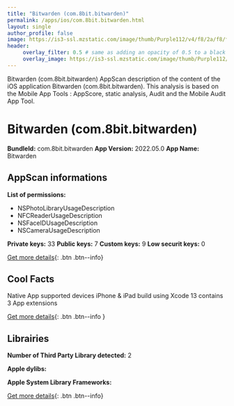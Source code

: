 ```yaml
---
title: "Bitwarden (com.8bit.bitwarden)"
permalink: /apps/ios/com.8bit.bitwarden.html
layout: single
author_profile: false
image: https://is3-ssl.mzstatic.com/image/thumb/Purple112/v4/f8/2a/f8/f82af865-c10d-a1c2-1ea4-04247aab5ad2/AppIcons-0-0-1x_U007emarketing-0-0-0-7-0-0-sRGB-0-0-0-GLES2_U002c0-512MB-85-220-0-0.png/512x512bb.jpg
header: 
     overlay_filter: 0.5 # same as adding an opacity of 0.5 to a black background
     overlay_image: https://is3-ssl.mzstatic.com/image/thumb/Purple112/v4/f8/2a/f8/f82af865-c10d-a1c2-1ea4-04247aab5ad2/AppIcons-0-0-1x_U007emarketing-0-0-0-7-0-0-sRGB-0-0-0-GLES2_U002c0-512MB-85-220-0-0.png/512x512bb.jpg
---
```

Bitwarden (com.8bit.bitwarden) AppScan description of the content of the iOS application Bitwarden (com.8bit.bitwarden). This analysis is based on the Mobile App Tools : AppScore, static analysis, Audit and the Mobile Audit App Tool.

# Bitwarden (com.8bit.bitwarden)

**BundleId:** com.8bit.bitwarden
**App Version:** 2022.05.0
**App Name:** Bitwarden


## AppScan informations 

**List of permissions:** 
- NSPhotoLibraryUsageDescription
- NFCReaderUsageDescription
- NSFaceIDUsageDescription
- NSCameraUsageDescription
  
  
**Private keys:** 33
**Public keys:** 7
**Custom keys:** 9
**Low securit keys:** 0
  
[Get more details](/pricing.html){: .btn .btn--info}

## Cool Facts

Native App
supported devices iPhone & iPad
build using Xcode 13
contains 3 App extensions
  
[Get more details](/pricing.html){: .btn .btn--info }

## Librairies 
**Number of Third Party Library detected:** 2


**Apple dylibs:**


**Apple System Library Frameworks:**


  
[Get more details](/pricing.html){: .btn .btn--info}


